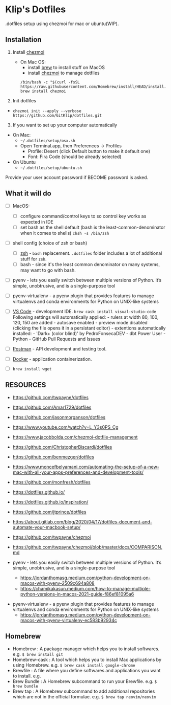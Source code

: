 # Klip's Dotfiles
.dotfiles setup using chezmoi for mac or ubuntu(WIP).  

## Installation

1. Install [chezmoi](https://github.com/twpayne/chezmoi)
    - On Mac OS:
        - install [brew](https://brew.sh/) to install stuff on MacOS
        - install [chezmoi](https://github.com/twpayne/chezmoi) to manage dotfiles
        ```shell
        /bin/bash -c "$(curl -fsSL https://raw.githubusercontent.com/Homebrew/install/HEAD/install.sh)"
        brew install chezmoi
        ```

2. Init dotfiles
  - `chezmoi init --apply --verbose https://github.com/GitKlip/dotfiles.git`
3. If you want to set up your computer automatically
  - On Mac:
    - `~/.dotfiles/setup/osx.sh`
    - Open Terminal.app, then Preferences -> Profiles
      - Profile: Desert (click Default button to make it default one)
      - Font: Fira Code (should be already selected)
  - On Ubuntu
    - `~/.dotfiles/setup/ubuntu.sh`

Provide your user account password if BECOME password is asked.


## What it will do
- [ ] MacOS:
  - [ ] configure command/control keys to so control key works as expected in IDE
  - [ ] set bash as the shell default (bash is the least-common-denominator when it comes to shells) `chsh -s /bin/zsh`
- [ ] shell config (choice of zsh or bash)
  - [ ] [zsh](https://ohmyz.sh/) - `bash` replacement. `.dotfiles` folder includes a lot of additional stuff for `zsh`.
  - [ ] bash - since it's the least common denominator on many systems, may want to go with bash.
- [ ] pyenv - lets you easily switch between multiple versions of Python. It’s simple, unobtrusive, and is a single-purpose tool
- [ ] pyenv-virtualenv - a pyenv plugin that provides features to manage virtualenvs and conda environments for Python on UNIX-like systems
- [ ] [VS Code](https://code.visualstudio.com/) - development IDE. `brew cask install visual-studio-code` Following settings will automatically applied:
        <!-- - font changed to Fira Code -->
        <!-- - ligatures enabled -->
        - rulers at width 80, 100, 120, 150 are added
        - autosave enabled
        - preview mode disabled (clicking the file opens it in a persistant editor)
        - extentions automatically installed:
            <!-- - Gitlens -->
            <!-- - Tslint -->
            <!-- - Eslint -->
            <!-- - Prettier -->
            - 'Dark+ (color blind)' by PedroFonsecaDEV
            - dbt Power User
            - Python
            - GitHub Pull Requests and Issues
- [ ] [Postman](https://www.getpostman.com/) - API development and testing tool.
- [ ] [Docker](https://www.docker.com/) - application containerization.
- [ ] `brew install wget`





## RESOURCES
- https://github.com/twpayne/dotfiles
- https://github.com/Amar1729/dotfiles
- https://github.com/jasonmorganson/dotfiles

- https://www.youtube.com/watch?v=L_Y3s0PS_Cg
- https://www.jacobbolda.com/chezmoi-dotfile-management
- https://github.com/ChristopherBiscardi/dotfiles
- https://github.com/benmezger/dotfiles

- https://www.moncefbelyamani.com/automating-the-setup-of-a-new-mac-with-all-your-apps-preferences-and-development-tools/
- https://github.com/monfresh/dotfiles

- https://dotfiles.github.io/
- https://dotfiles.github.io/inspiration/
- https://github.com/jtprince/dotfiles
- https://about.gitlab.com/blog/2020/04/17/dotfiles-document-and-automate-your-macbook-setup/
- https://github.com/twpayne/chezmoi
- https://github.com/twpayne/chezmoi/blob/master/docs/COMPARISON.md

- pyenv - lets you easily switch between multiple versions of Python. It’s simple, unobtrusive, and is a single-purpose tool
    * https://jordanthomasg.medium.com/python-development-on-macos-with-pyenv-2509c694a808
    * https://chamikakasun.medium.com/how-to-manage-multiple-python-versions-in-macos-2021-guide-f86ef81095a6
* pyenv-virtualenv - a pyenv plugin that provides features to manage virtualenvs and conda environments for Python on UNIX-like systems
    * https://jordanthomasg.medium.com/python-development-on-macos-with-pyenv-virtualenv-ec583b92934c



## Homebrew
* Homebrew : A package manager which helps you to install softwares. e.g. `$ brew install git`
* Homebrew-cask : A tool which helps you to install Mac applications by using Homebrew. e.g. `$ brew cask install google-chrome`
* Brewfile : A file where you define softwares and applications you want to install. e.g. 
* Brew Bundle : A Homebrew subcommand to run your Brewfile. e.g. `$ brew bundle`
* Brew tap : A Homebrew subcommand to add additional repositories which are not in the official formulae. e.g. `$ brew tap neovim/neovim`


